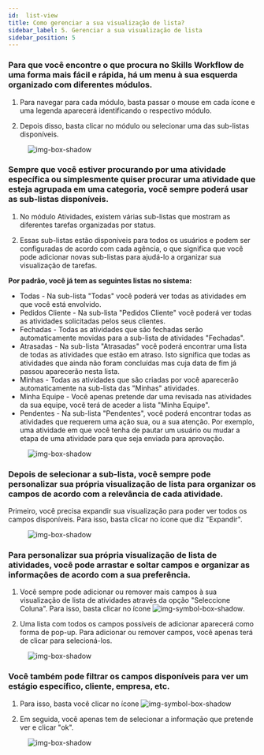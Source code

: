 ```yaml
---
id:  list-view
title: Como gerenciar a sua visualização de lista?
sidebar_label: 5. Gerenciar a sua visualização de lista
sidebar_position: 5
---
```


### Para que você encontre o que procura no Skills Workflow de uma forma mais fácil e rápida, há um menu à sua esquerda organizado com diferentes módulos.

1. Para navegar para cada módulo, basta passar o mouse em cada ícone e uma legenda aparecerá identificando o respectivo módulo.

2. Depois disso, basta clicar no módulo ou selecionar uma das sub-listas disponíveis.

<figure>

![img-box-shadow](/img/university/project-management/project-management-lesson5-1.png)
<figcaption></figcaption>
</figure>

### Sempre que você estiver procurando por uma atividade específica ou simplesmente quiser procurar uma atividade que esteja agrupada em uma categoria, você sempre poderá usar as sub-listas disponíveis.

1. No módulo Atividades, existem várias sub-listas que mostram as diferentes tarefas organizadas por status.

2. Essas sub-listas estão disponíveis para todos os usuários e podem ser configuradas de acordo com cada agência, o que significa que você pode adicionar novas sub-listas para ajudá-lo a organizar sua visualização de tarefas.

**Por padrão, você já tem as seguintes listas no sistema:**

- Todas - Na sub-lista "Todas" você poderá ver todas as atividades em que você está envolvido.
- Pedidos Cliente - Na sub-lista "Pedidos Cliente" você poderá ver todas as atividades solicitadas pelos seus clientes.
- Fechadas - Todas as atividades que são fechadas serão automaticamente movidas para a sub-lista de atividades "Fechadas".
- Atrasadas - Na sub-lista "Atrasadas" você poderá encontrar uma lista de todas as atividades que estão em atraso. Isto significa que todas as atividades que ainda não foram concluídas mas cuja data de fim já passou aparecerão nesta lista.
- Minhas - Todas as atividades que são criadas por você aparecerão automaticamente na sub-lista das "Minhas" atividades.
- Minha Equipe - Você apenas pretende dar uma revisada nas atividades da sua equipe, você terá de aceder a lista "Minha Equipe".
- Pendentes - Na sub-lista "Pendentes", você poderá encontrar todas as atividades que requerem uma ação sua, ou a sua atenção. Por exemplo, uma atividade em que você tenha de pautar um usuário ou mudar a etapa de uma atividade para que seja enviada para aprovação.


<figure>

![img-box-shadow](/img/university/project-management/project-management-lesson5-2.png)
<figcaption></figcaption>
</figure>


### Depois de selecionar a sub-lista, você sempre pode personalizar sua própria visualização de lista para organizar os campos de acordo com a relevância de cada atividade.

Primeiro, você precisa expandir sua visualização para poder ver todos os campos disponíveis. Para isso, basta clicar no ícone que diz "Expandir".

<figure>

![img-box-shadow](/img/university/project-management/project-management-lesson5-3.png)
<figcaption></figcaption>
</figure>


### Para personalizar sua própria visualização de lista de atividades, você pode arrastar e soltar campos e organizar as informações de acordo com a sua preferência.

1. Você sempre pode adicionar ou remover mais campos à sua visualização de lista de atividades através da opção "Seleccione Coluna". Para isso, basta clicar no ícone ![img-symbol-box-shadow](/img/university/project-management/project-management-lesson5-symbol-1.png).

2. Uma lista com todos os campos possíveis de adicionar aparecerá como forma de pop-up. Para adicionar ou remover campos, você apenas terá de clicar para selecioná-los.

<figure>

![img-box-shadow](/img/university/project-management/project-management-lesson5-4.png)
<figcaption></figcaption>
</figure>


### Você também pode filtrar os campos disponíveis para ver um estágio específico, cliente, empresa, etc.

1. Para isso, basta você clicar no ícone ![img-symbol-box-shadow](/img/university/project-management/project-management-lesson5-symbol-2.png)

2. Em seguida, você apenas tem de selecionar a informação que pretende ver e clicar "ok".

<figure>

![img-box-shadow](/img/university/project-management/project-management-lesson5-5.png)
<figcaption></figcaption>
</figure>
